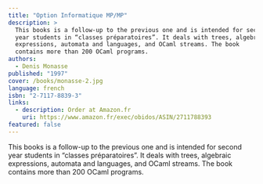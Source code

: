 ```yaml
---
title: "Option Informatique MP/MP"
description: >
  This books is a follow-up to the previous one and is intended for second
  year students in “classes préparatoires”. It deals with trees, algebraic
  expressions, automata and languages, and OCaml streams. The book
  contains more than 200 OCaml programs.
authors:
  - Denis Monasse
published: "1997"
cover: /books/monasse-2.jpg
language: french
isbn: "2-7117-8839-3"
links:
  - description: Order at Amazon.fr
    uri: https://www.amazon.fr/exec/obidos/ASIN/2711788393
featured: false
---
```


This books is a follow-up to the previous one and is intended for second
year students in “classes préparatoires”. It deals with trees, algebraic
expressions, automata and languages, and OCaml streams. The book
contains more than 200 OCaml programs.

